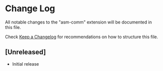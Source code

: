 # Change Log

All notable changes to the "asm-comm" extension will be documented in this file.

Check [Keep a Changelog](http://keepachangelog.com/) for recommendations on how to structure this file.

## [Unreleased]

- Initial release
